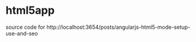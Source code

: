html5app
========

source code for http://localhost:3654/posts/angularjs-html5-mode-setup-use-and-seo
